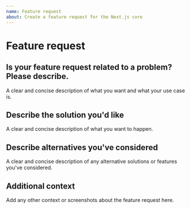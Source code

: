 ```yaml
---
name: Feature request
about: Create a feature request for the Next.js core
---
```


# Feature request

## Is your feature request related to a problem? Please describe.
A clear and concise description of what you want and what your use case is.

## Describe the solution you'd like
A clear and concise description of what you want to happen.

## Describe alternatives you've considered
A clear and concise description of any alternative solutions or features you've considered.

## Additional context
Add any other context or screenshots about the feature request here.
